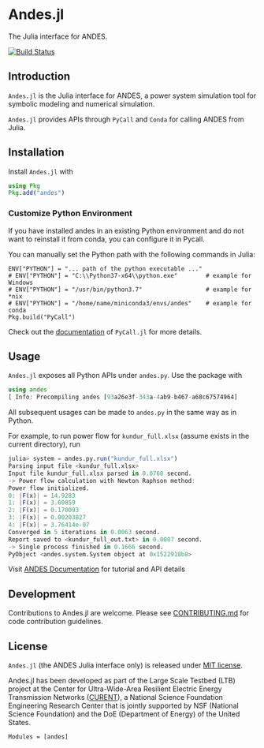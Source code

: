 
# Andes.jl

The Julia interface for ANDES.

[![Build Status](https://img.shields.io/travis/com/cuihantao/Andes.jl/master.svg)](https://travis-ci.com/cuihantao/Andes.jl)

## Introduction

`Andes.jl` is the Julia interface for ANDES, a power system simulation tool for symbolic modeling and numerical simulation.

`Andes.jl` provides APIs through `PyCall` and `Conda` for calling ANDES from Julia.

## Installation

Install `Andes.jl` with

```julia
using Pkg
Pkg.add("andes")
```

### Customize Python Environment

If you have installed andes in an existing Python environment and do not want to reinstall it from conda, you can configure it in Pycall.

You can manually set the Python path with the following commands in Julia:

```
ENV["PYTHON"] = "... path of the python executable ..."
# ENV["PYTHON"] = "C:\\Python37-x64\\python.exe"        # example for Windows
# ENV["PYTHON"] = "/usr/bin/python3.7"                  # example for *nix
# ENV["PYTHON"] = "/home/name/miniconda3/envs/andes"    # example for conda
Pkg.build("PyCall")
```

Check out the [documentation](https://github.com/JuliaPy/PyCall.jl#specifying-the-python-version) of `PyCall.jl` for more details.

## Usage

`Andes.jl` exposes all Python APIs under `andes.py`. Use the package with

```julia
using andes
[ Info: Precompiling andes [93a26e3f-343a-4ab9-b467-a68c67574964]
```
All subsequent usages can be made to `andes.py` in the same way as in Python.

For example, to run power flow for `kundur_full.xlsx` (assume exists in the current directory), run

```julia
julia> system = andes.py.run("kundur_full.xlsx")
Parsing input file <kundur_full.xlsx>
Input file kundur_full.xlsx parsed in 0.0768 second.
-> Power flow calculation with Newton Raphson method:
Power flow initialized.
0: |F(x)| = 14.9283
1: |F(x)| = 3.60859
2: |F(x)| = 0.170093
3: |F(x)| = 0.00203827
4: |F(x)| = 3.76414e-07
Converged in 5 iterations in 0.0063 second.
Report saved to <kundur_full_out.txt> in 0.0007 second.
-> Single process finished in 0.1666 second.
PyObject <andes.system.System object at 0x1522910b8>
```

Visit [ANDES Documentation](https://andes.readthedocs.io) for tutorial and API details

## Development

Contributions to Andes.jl are welcome. Please see [CONTRIBUTING.md](https://github.com/cuihantao/Andes.jl/blob/master/CONTRIBUTING.md) for code contribution guidelines.

## License

`Andes.jl` (the ANDES Julia interface only) is released under [MIT license](https://github.com/cuihantao/Andes.jl/blob/master/LICENSE).

Andes.jl has been developed as part of the Large Scale Testbed (LTB)
project at the Center for Ultra-Wide-Area Resilient Electric Energy Transmission Networks ([CURENT](https://curent.utk.edu/)), a National Science Foundation Engineering Research Center that is jointly supported by NSF (National Science Foundation) and the DoE (Department of Energy) of the United States.


```@autodocs
Modules = [andes]
```


